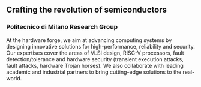 ## Crafting the revolution of semiconductors
### Politecnico di Milano Research Group

At the hardware forge, we aim at advancing computing systems by designing innovative solutions for high-performance, reliability and security. Our expertises cover the areas of VLSI design, RISC-V processors, fault detection/tolerance and hardware security (transient execution attacks, fault attacks, hardware Trojan horses). We also collaborate with leading academic and industrial partners to bring cutting-edge solutions to the real-world.
